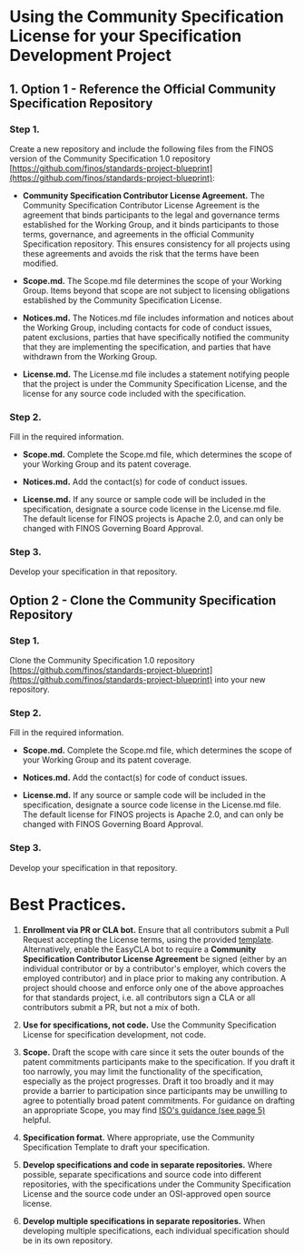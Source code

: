 # Using the Community Specification License for your Specification Development Project

## 1. Option 1 - Reference the Official Community Specification Repository

### Step 1.

Create a new repository and include the following files from the FINOS version of the Community Specification 1.0 repository [https://github.com/finos/standards-project-blueprint](https://github.com/finos/standards-project-blueprint):

- **Community Specification Contributor License Agreement.**  The Community Specification Contributor License Agreement is the agreement that binds participants to the legal and governance terms established for the Working Group, and it binds participants to those terms, governance, and agreements in the official Community Specification repository. This ensures consistency for all projects using these agreements and avoids the risk that the terms have been modified. 

- **Scope.md.**  The Scope.md file determines the scope of your Working Group. Items beyond that scope are not subject to licensing obligations established by the Community Specification License.    

- **Notices.md.**  The Notices.md file includes information and notices about the Working Group, including contacts for code of conduct issues, patent exclusions, parties that have specifically notified the community that they are implementing the specification, and parties that have withdrawn from the Working Group.

- **License.md.**  The License.md file includes a statement notifying people that the project is under the Community Specification License, and the license for any source code included with the specification.

### Step 2.

Fill in the required information.

- **Scope.md.**  Complete the Scope.md file, which determines the scope of your Working Group and its patent coverage.

- **Notices.md.** Add the contact(s) for code of conduct issues.

- **License.md.** If any source or sample code will be included in the specification, designate a source code license in the License.md file. The default license for FINOS projects is Apache 2.0, and can only be changed with FINOS Governing Board Approval.

### Step 3.

Develop your specification in that repository. 

## Option 2 - Clone the Community Specification Repository

### Step 1.

Clone the Community Specification 1.0 repository [https://github.com/finos/standards-project-blueprint](https://github.com/finos/standards-project-blueprint) into your new repository.

### Step 2.

Fill in the required information.

- **Scope.md.**  Complete the Scope.md file, which determines the scope of your Working Group and its patent coverage.

- **Notices.md.** Add the contact(s) for code of conduct issues.

- **License.md.** If any source or sample code will be included in the specification, designate a source code license in the License.md file. The default license for FINOS projects is Apache 2.0, and can only be changed with FINOS Governing Board Approval.

### Step 3.

Develop your specification in that repository. 

# Best Practices.

1. **Enrollment via PR or CLA bot.** Ensure that all contributors submit a Pull Request accepting the License terms, using the provided [template](https://github.com/finos/standards-project-blueprint/blob/master/.github/PULL_REQUEST_TEMPLATE/enrollment_pull_request_template.md). Alternatively, enable the EasyCLA bot to require a **Community Specification Contributor License Agreement** be signed (either by an individual contributor or by a contributor's employer, which covers the employed contributor) and in place prior to making any contribution. A project should choose and enforce only one of the above approaches for that standards project, i.e. all contributors sign a CLA or all contributors submit a PR, but not a mix of both.

1. **Use for specifications, not code.**  Use the Community Specification License for specification development, not code.

1. **Scope.** Draft the scope with care since it sets the outer bounds of the patent commitments participants make to the specification.  If you draft it too narrowly, you may limit the functionality of the specification, especially as the project progresses.  Draft it too broadly and it may provide a barrier to participation since participants may be unwilling to agree to potentially broad patent commitments.  For guidance on drafting an appropriate Scope, you may find [ISO's guidance (see page 5)](https://www.iso.org/files/live/sites/isoorg/files/archive/pdf/en/how-to-write-standards.pdf "ISO How To Write Standards Guide") helpful.

1.  **Specification format.**  Where appropriate, use the Community Specification Template to draft your specification.

1. **Develop specifications and code in separate repositories.**  Where possible, separate specifications and source code into different repositories, with the specifications under the Community Specification License and the source code under an OSI-approved open source license.  

1. **Develop multiple specifications in separate repositories.** When developing multiple specifications, each individual specification should be in its own repository.
